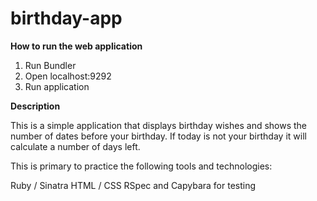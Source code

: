 # birthday-app

**How to run the web application**

1. Run Bundler
2. Open localhost:9292
3. Run application

**Description**

This is a simple application that displays birthday wishes and shows the number of dates before your birthday. If today is not your birthday it will calculate a number of days left.

This is primary to practice the following tools and technologies:

Ruby / Sinatra
HTML / CSS
RSpec and Capybara for testing
